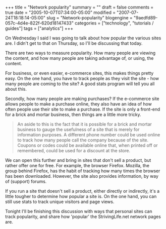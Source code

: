 +++
title = "Network popularity"
summary = ""
draft = false
comments = true
date = "2005-10-07T07:34:00-05:00"
modified = "2007-07-24T18:18:14-05:00"
slug = "Network-popularity"
blogengine = "9aedfd89-057c-4d4e-822f-620d18147433"
categories = ["technology", "tutorials / guides"]
tags = ["analytics"]
+++

<p>
On Wednesday I said I was going to talk about how popular the various sites are.  I didn&#39;t get to that on Thursday, so I&#39;ll be discussing that today.<!--more--><!--adsense-->
</p>
<p>
There are two ways to measure popularity.  How many people are viewing the content, and how many people are taking advantage of, or using, the content.
</p>
<p>
For business, or even easier, e-commerce sites, this makes things pretty easy.  On the one hand, you have to track people as they visit the site - how many people are coming to the site?  A good stats program will tell you all about this.
</p>
<p>
Secondly, how many people are making purchases?  If the e-commerce site allows people to make a purchase online, they also have an idea of how often people use their site to make a purchase.  If the site is only a front-end for a brick and mortar business, then things are a little more tricky.
</p>
<blockquote>
	An aside to this is the fact that it is possible for a brick and mortar business to gauge the usefulness of a site that is merely for information purposes.  A different phone number could be used online to track how many people call the company because of the site.  Coupons or codes could be available online that, when printed off or remembered, could be used for a discount at the store.
</blockquote>
<p>
We can open this further and bring in sites that don&#39;t sell a product, but rather offer one for free.  For example, the browser Firefox.  Mozilla, the group behind Firefox, has the habit of tracking how many times the browser has been downloaded.  However, the site also provides information, by way of (support) forums.
</p>
<p>
If you run a site that doesn&#39;t sell a product, either directly or indirectly, it&#39;s a little tougher to determine how popular a site is.  On the one hand, you can still use stats to track unique visitors and page views.
</p>
<p>
Tonight I&#39;ll be finishing this discussion with ways that personal sites can track popularity, and share how &#39;popular&#39; the StrivingLife.net network pages are.
</p>

